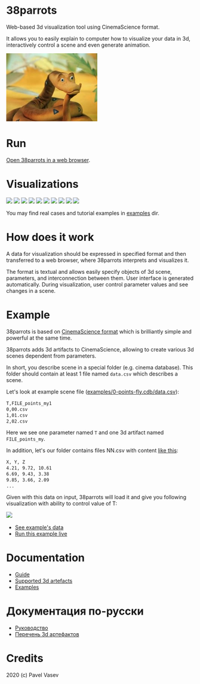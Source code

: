 # 38parrots

Web-based 3d visualization tool using CinemaScience format.

It allows you to easily explain to computer how to visualize your data in 3d, 
interactively control a scene and even generate animation.

![](doc/udav-iz-multfilma-38-popugaev.jpg)

# Run

[Open 38parrots in a web browser](http://tinyurl.com/qkec7no).

# Visualizations

![](http://showtime.lact.in/resizer_st/fit/160/160//files/visual/2020-03-12/2020-03-12-at-11-47-04.gif)
![](http://showtime.lact.in/resizer_st/fit/160/160//files/visual/2020-03-12/2020-03-12-at-14-13-10.png)
![](http://showtime.lact.in/resizer_st/fit/160/160//files/visual/2020-03-12/2020-03-12-at-14-24-20.png)
![](http://showtime.lact.in/resizer_st/fit/160/160//files/visual/2020-03-11/2020-03-11-at-14-25-15.png)
![](http://showtime.lact.in/resizer_st/fit/160/160//files/visual/2020-03-11/2020-03-11-at-10-35-30.png)
![](http://showtime.lact.in/resizer_st/fit/160/160//files/visual/2020-03-05/2020-03-05-at-14-16-05.png)
![](http://showtime.lact.in/resizer_st/fit/160/160//files/visual/2020-03-04/2020-03-04-at-13-43-27.png)
![](http://showtime.lact.in/resizer_st/fit/160/160//files/visual/2020-03-02/2020-03-02-at-20-28-43.png)
![](http://showtime.lact.in/resizer_st/fit/160/160//files/visual/2020-03-02/2020-03-02-at-22-47-20.png)
![](http://showtime.lact.in/resizer_st/fit/160/160//files/visual/2020-03-02/2020-03-02-at-20-29-14.png)

You may find real cases and tutorial examples in [examples](examples) dir.

# How does it work

A data for visualization should be expressed in specified format and then transferred to a web browser, where 38parrots interprets and visualizes it.

The format is textual and allows easily specify objects of 3d scene, parameters, and interconnection between them. User interface is generated automatically. During visualization, user
control parameter values and see changes in a scene.

# Example

38parrots is based on [CinemaScience format](https://cinemasciencewebsite.readthedocs.io/en/latest/) which is brilliantly simple and powerful at the same time.

38parrots adds 3d artifacts to CinemaScience, allowing to create various 3d scenes dependent from parameters.

In short, you describe scene in a special folder (e.g. cinema database). This folder should contain at least 1 file named `data.csv` which describes a scene.

Let's look at example scene file ([examples/0-points-fly.cdb/data.csv](examples/0-points-fly.cdb/data.csv)):
```
T,FILE_points_my1
0,00.csv
1,01.csv
2,02.csv
```
Here we see one parameter named `T` and one 3d artifact named `FILE_points_my`.

In addition, let's our folder contains files NN.csv with content [like this](examples/0-points-fly.cdb/01.csv):
```
X, Y, Z
4.21, 9.72, 10.61
6.69, 9.43, 3.38
9.85, 3.66, 2.09
...
```

Given with this data on input, 38parrots will load it and give you following visualization with ability to control value of T:

![](http://showtime.lact.in/resizer_st/fit/320/320//files/visual/2020-03-13/2020-03-13-at-12-32-28.png)

* [See example's data](examples/0-points-fly.cdb)
* [Run this example live](http://tinyurl.com/svmlfoh)

# Documentation
* [Guide](doc/guide.md)
* [Supported 3d artefacts](doc/3d_artefacts.md)
* [Examples](examples/)

# Документация по-русски
* [Руководство](doc/guide.ru.md)
* [Перечень 3d артефактов](doc/3d_artefacts.ru.md)

# Credits

2020 (c) Pavel Vasev

